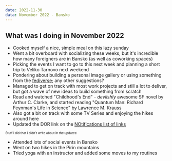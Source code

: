 ```yaml
---
date: 2022-11-30
data: November 2022 - Bansko
---
```


## What was I doing in November 2022

- Cooked myself a nice, simple meal on this lazy sunday
- Went a bit overboard with socializing these weeks, but it's incredible how many foreigners are in Bansko (as well as coworking spaces)
- Picking the events I want to go to this next week and planning a short trip to Veliko Tarnovo next weekend 
- Pondering about building a personal image gallery or using something from the [fediverse](https://fediverse.party/); any other suggestions?
- Managed to get on track with most work projects and still a lot to deliver, but got a wave of new ideas to build something from scratch
- Read and watched "Childhood's End" - _devilshly_ awesome SF novel by Arthur C. Clarke, and started reading "Quantum Man: Richard Feynman's Life in Science" by Lawrence M. Krauss
- Also got a bit on track with some TV Series and enjoying the hikes around here
- Updated the DOR link on the [NOtifications list of links](/article/notifications.html)

<sub><sup>Stuff I did that I didn't write about in the updates:</sup></sub>
- Attended lots of social events in Bansko
- Went on two hikes in the Pirin mountains
- Tried yoga with an instructor and added some moves to my routines
